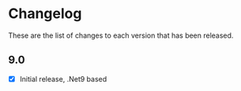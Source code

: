 # Changelog
These are the list of changes to each version that has been released.

## 9.0
- [x] Initial release, .Net9 based